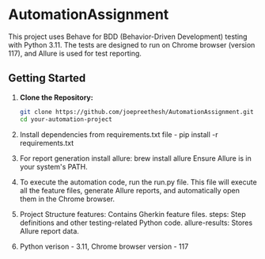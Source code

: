# AutomationAssignment

This project uses Behave for BDD (Behavior-Driven Development) testing with Python 3.11. The tests are designed to run on Chrome browser (version 117), and Allure is used for test reporting.

## Getting Started

1. **Clone the Repository:**
   ```bash
   git clone https://github.com/joepreethesh/AutomationAssignment.git
   cd your-automation-project

2. Install dependencies from requirements.txt file - pip install -r requirements.txt

3. For report generation install allure:
    brew install allure
    Ensure Allure is in your system's PATH.
    
4. To execute the automation code, run the run.py file. This file will execute all the feature files, generate Allure reports, and automatically open them in the Chrome browser.
    
5. Project Structure
        features: Contains Gherkin feature files.
        steps: Step definitions and other testing-related Python code.
        allure-results: Stores Allure report data.
        
6. Python verison - 3.11, Chrome browser version - 117

    



